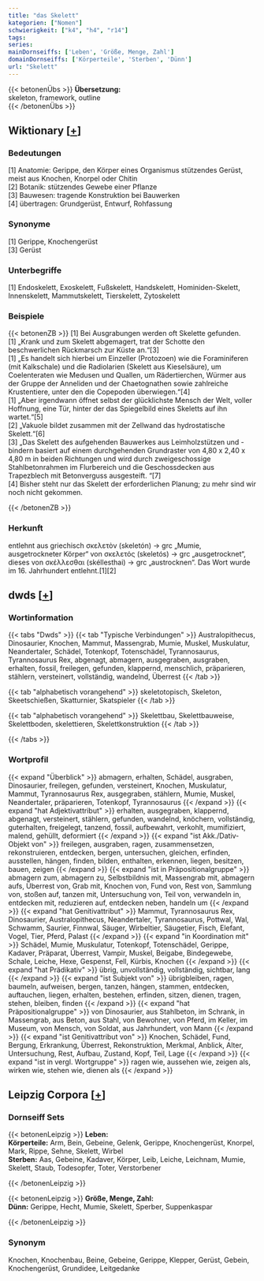 ```yaml
---
title: "das Skelett"
kategorien: ["Nomen"]
schwierigkeit: ["k4", "h4", "r14"]
tags:
series:
mainDornseiffs: ['Leben', 'Größe, Menge, Zahl']
domainDornseiffs: ['Körperteile', 'Sterben', 'Dünn']
url: "Skelett"
---
```


{{< betonenÜbs >}}
**Übersetzung:**  
skeleton, framework, outline  
{{< /betonenÜbs >}}

## Wiktionary [[+](https://de.wiktionary.org/wiki/Skelett)]

### Bedeutungen
[1] Anatomie: Gerippe, den Körper eines Organismus stützendes Gerüst, meist aus Knochen, Knorpel oder Chitin  
[2] Botanik: stützendes Gewebe einer Pflanze  
[3] Bauwesen: tragende Konstruktion bei Bauwerken  
[4] übertragen: Grundgerüst, Entwurf, Rohfassung  

### Synonyme
[1] Gerippe, Knochengerüst  
[3] Gerüst  

### Unterbegriffe
[1] Endoskelett, Exoskelett, Fußskelett, Handskelett, Hominiden-Skelett, Innenskelett, Mammutskelett, Tierskelett, Zytoskelett  

### Beispiele
{{< betonenZB >}}
[1] Bei Ausgrabungen werden oft Skelette gefunden.  
[1] „Krank und zum Skelett abgemagert, trat der Schotte den beschwerlichen Rückmarsch zur Küste an.“[3]  
[1] „Es handelt sich hierbei um Einzeller (Protozoen) wie die Foraminiferen (mit Kalkschale) und die Radiolarien (Skelett aus Kieselsäure), um Coelenteraten wie Medusen und Quallen, um Rädertierchen, Würmer aus der Gruppe der Anneliden und der Chaetognathen sowie zahlreiche Krustentiere, unter den die Copepoden überwiegen.“[4]  
[1] „Aber irgendwann öffnet selbst der glücklichste Mensch der Welt, voller Hoffnung, eine Tür, hinter der das Spiegelbild eines Skeletts auf ihn wartet.“[5]  
[2] „Vakuole bildet zusammen mit der Zellwand das hydrostatische Skelett.“[6]  
[3] „Das Skelett des aufgehenden Bauwerkes aus Leimholzstützen und -bindern basiert auf einem durchgehenden Grundraster von 4,80 x 2,40 x 4,80 m in beiden Richtungen und wird durch zweigeschossige Stahlbetonrahmen im Flurbereich und die Geschossdecken aus Trapezblech mit Betonverguss ausgesteift. “[7]  
[4] Bisher steht nur das Skelett der erforderlichen Planung; zu mehr sind wir noch nicht gekommen.  

{{< /betonenZB >}}
### Herkunft
entlehnt aus griechisch σκελετὸν (skeletón) → grc „Mumie, ausgetrockneter Körper“ von σκελετός (skeletós) → grc „ausgetrocknet“, dieses von σκέλλεσθαι (skéllesthai) → grc „austrocknen“. Das Wort wurde im 16. Jahrhundert entlehnt.[1][2]  



## dwds [[+](https://www.dwds.de/wb/Skelett)]

### Wortinformation
{{< tabs "Dwds" >}}
{{< tab "Typische Verbindungen" >}}
Australopithecus, Dinosaurier, Knochen, Mammut, Massengrab, Mumie, Muskel, Muskulatur, Neandertaler, Schädel, Totenkopf, Totenschädel, Tyrannosaurus, Tyrannosaurus Rex, abgenagt, abmagern, ausgegraben, ausgraben, erhalten, fossil, freilegen, gefunden, klappernd, menschlich, präparieren, stählern, versteinert, vollständig, wandelnd, Überrest
{{< /tab >}}

{{< tab "alphabetisch vorangehend" >}}
skeletotopisch, Skeleton, Skeetschießen, Skatturnier, Skatspieler
{{< /tab >}}

{{< tab "alphabetisch vorangehend" >}}
Skelettbau, Skelettbauweise, Skelettboden, skelettieren, Skelettkonstruktion
{{< /tab >}}

{{< /tabs >}}

### Wortprofil
{{< expand "Überblick" >}} abmagern, erhalten, Schädel, ausgraben, Dinosaurier, freilegen, gefunden, versteinert, Knochen, Muskulatur, Mammut, Tyrannosaurus Rex, ausgegraben, stählern, Mumie, Muskel, Neandertaler, präparieren, Totenkopf, Tyrannosaurus {{< /expand >}}
{{< expand "hat Adjektivattribut" >}} erhalten, ausgegraben, klappernd, abgenagt, versteinert, stählern, gefunden, wandelnd, knöchern, vollständig, guterhalten, freigelegt, tanzend, fossil, aufbewahrt, verkohlt, mumifiziert, malend, gehüllt, deformiert {{< /expand >}}
{{< expand "ist Akk./Dativ-Objekt von" >}} freilegen, ausgraben, ragen, zusammensetzen, rekonstruieren, entdecken, bergen, untersuchen, gleichen, erfinden, ausstellen, hängen, finden, bilden, enthalten, erkennen, liegen, besitzen, bauen, zeigen {{< /expand >}}
{{< expand "ist in Präpositionalgruppe" >}} abmagern zum, abmagern zu, Selbstbildnis mit, Massengrab mit, abmagern aufs, Überrest von, Grab mit, Knochen von, Fund von, Rest von, Sammlung von, stoßen auf, tanzen mit, Untersuchung von, Teil von, verwandeln in, entdecken mit, reduzieren auf, entdecken neben, handeln um {{< /expand >}}
{{< expand "hat Genitivattribut" >}} Mammut, Tyrannosaurus Rex, Dinosaurier, Australopithecus, Neandertaler, Tyrannosaurus, Pottwal, Wal, Schwamm, Saurier, Finnwal, Säuger, Wirbeltier, Säugetier, Fisch, Elefant, Vogel, Tier, Pferd, Palast {{< /expand >}}
{{< expand "in Koordination mit" >}} Schädel, Mumie, Muskulatur, Totenkopf, Totenschädel, Gerippe, Kadaver, Präparat, Überrest, Vampir, Muskel, Beigabe, Bindegewebe, Schale, Leiche, Hexe, Gespenst, Fell, Kürbis, Knochen {{< /expand >}}
{{< expand "hat Prädikativ" >}} übrig, unvollständig, vollständig, sichtbar, lang {{< /expand >}}
{{< expand "ist Subjekt von" >}} übrigbleiben, ragen, baumeln, aufweisen, bergen, tanzen, hängen, stammen, entdecken, auftauchen, liegen, erhalten, bestehen, erfinden, sitzen, dienen, tragen, stehen, bleiben, finden {{< /expand >}}
{{< expand "hat Präpositionalgruppe" >}} von Dinosaurier, aus Stahlbeton, im Schrank, in Massengrab, aus Beton, aus Stahl, von Bewohner, von Pferd, im Keller, im Museum, von Mensch, von Soldat, aus Jahrhundert, von Mann {{< /expand >}}
{{< expand "ist Genitivattribut von" >}} Knochen, Schädel, Fund, Bergung, Erkrankung, Überrest, Rekonstruktion, Merkmal, Anblick, Alter, Untersuchung, Rest, Aufbau, Zustand, Kopf, Teil, Lage {{< /expand >}}
{{< expand "ist in vergl. Wortgruppe" >}} ragen wie, aussehen wie, zeigen als, wirken wie, stehen wie, dienen als {{< /expand >}}

## Leipzig Corpora [[+](https://corpora.uni-leipzig.de/en/res?word=Skelett&corpusId=deu_newscrawl-public_2018)]

### Dornseiff Sets
{{< betonenLeipzig >}}
**Leben:**  
**Körperteile:** Arm, Bein, Gebeine, Gelenk, Gerippe, Knochengerüst, Knorpel, Mark, Rippe, Sehne, Skelett, Wirbel  
**Sterben:** Aas, Gebeine, Kadaver, Körper, Leib, Leiche, Leichnam, Mumie, Skelett, Staub, Todesopfer, Toter, Verstorbener  

{{< /betonenLeipzig >}}


{{< betonenLeipzig >}}
**Größe, Menge, Zahl:**  
**Dünn:** Gerippe, Hecht, Mumie, Skelett, Sperber, Suppenkaspar  

{{< /betonenLeipzig >}}

### Synonym
Knochen, Knochenbau, Beine, Gebeine, Gerippe, Klepper, Gerüst, Gebein, Knochengerüst, Grundidee, Leitgedanke

